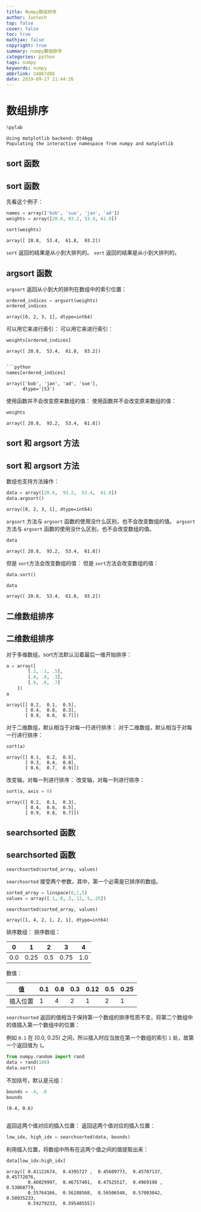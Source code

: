 ```yaml
---
title: Numpy数组排序
author: Juntech
top: false
cover: false
toc: true
mathjax: false
copyright: true
summary: numpy數組排序
categories: python
tags: numpy
keywords: numpy
abbrlink: 24867d88
date: 2019-09-27 11:44:26
---
```


# 数组排序

```python
%pylab
```

```
Using matplotlib backend: Qt4Agg
Populating the interactive namespace from numpy and matplotlib
```

## sort 函数

## sort 函数

先看这个例子：

```python
names = array(['bob', 'sue', 'jan', 'ad'])
weights = array([20.8, 93.2, 53.4, 61.8])

sort(weights)
```



```
array([ 20.8,  53.4,  61.8,  93.2])

```

`sort` 返回的结果是从小到大排列的。
`sort` 返回的结果是从小到大排列的。

## argsort 函数

`argsort` 返回从小到大的排列在数组中的索引位置：

```python
ordered_indices = argsort(weights)
ordered_indices
```



```
array([0, 2, 3, 1], dtype=int64)

```

可以用它来进行索引：
可以用它来进行索引：

```python
weights[ordered_indices]
```



```
array([ 20.8,  53.4,  61.8,  93.2])


```

```python
​```python
names[ordered_indices]
```



```
array(['bob', 'jan', 'ad', 'sue'], 
      dtype='|S3')

```

使用函数并不会改变原来数组的值：
使用函数并不会改变原来数组的值：

```python
weights
```



```
array([ 20.8,  93.2,  53.4,  61.8])

```

## sort 和 argsort 方法

## sort 和 argsort 方法

数组也支持方法操作：

```python
data = array([20.8,  93.2,  53.4,  61.8])
data.argsort()
```



```
array([0, 2, 3, 1], dtype=int64)

```

`argsort` 方法与 `argsort` 函数的使用没什么区别，也不会改变数组的值。
`argsort` 方法与 `argsort` 函数的使用没什么区别，也不会改变数组的值。

```python
data
```



```
array([ 20.8,  93.2,  53.4,  61.8])

```

但是 `sort`方法会改变数组的值：
但是 `sort`方法会改变数组的值：

```python
data.sort()
```

```python
data
```



```
array([ 20.8,  53.4,  61.8,  93.2])

```

## 二维数组排序

## 二维数组排序

对于多维数组，sort方法默认沿着最后一维开始排序：

```python
a = array([
        [.2, .1, .5], 
        [.4, .8, .3],
        [.9, .6, .7]
    ])
a
```



```
array([[ 0.2,  0.1,  0.5],
       [ 0.4,  0.8,  0.3],
       [ 0.9,  0.6,  0.7]])

```

对于二维数组，默认相当于对每一行进行排序：
对于二维数组，默认相当于对每一行进行排序：

```python
sort(a)
```



```
array([[ 0.1,  0.2,  0.5],
       [ 0.3,  0.4,  0.8],
       [ 0.6,  0.7,  0.9]])

```

改变轴，对每一列进行排序：
改变轴，对每一列进行排序：

```python
sort(a, axis = 0)
```



```
array([[ 0.2,  0.1,  0.3],
       [ 0.4,  0.6,  0.5],
       [ 0.9,  0.8,  0.7]])

```

## searchsorted 函数

## searchsorted 函数

```
searchsorted(sorted_array, values)
```

`searchsorted` 接受两个参数，其中，第一个必需是已排序的数组。

```python
sorted_array = linspace(0,1,5)
values = array([.1,.8,.3,.12,.5,.25])
```

```python
searchsorted(sorted_array, values)
```



```
array([1, 4, 2, 1, 2, 1], dtype=int64)

```

排序数组：
排序数组：

|0|1|2|3|4|
|-|-|-|-|-|
|0.0|0.25|0.5|0.75|1.0

数值：

| 值       | 0.1  | 0.8  | 0.3  | 0.12 | 0.5  | 0.25 |
| -------- | ---- | ---- | ---- | ---- | ---- | ---- |
| 插入位置 | 1    | 4    | 2    | 1    | 2    | 1    |

`searchsorted` 返回的值相当于保持第一个数组的排序性质不变，将第二个数组中的值插入第一个数组中的位置：

例如 `0.1` 在 [0.0, 0.25) 之间，所以插入时应当放在第一个数组的索引 `1` 处，故第一个返回值为 `1`。

```python
from numpy.random import rand
data = rand(100)
data.sort()
```

不加括号，默认是元组：

```python
bounds = .4, .6
bounds
```



```
(0.4, 0.6)


```

返回这两个值对应的插入位置：
返回这两个值对应的插入位置：

```python
low_idx, high_idx = searchsorted(data, bounds)
```

利用插入位置，将数组中所有在这两个值之间的值提取出来：

```python
data[low_idx:high_idx]
```



```
array([ 0.41122674,  0.4395727 ,  0.45609773,  0.45707137,  0.45772076,
        0.46029997,  0.46757401,  0.47525517,  0.4969198 ,  0.53068779,
        0.55764166,  0.56288568,  0.56506548,  0.57003042,  0.58035233,
        0.59279233,  0.59548555])

```
